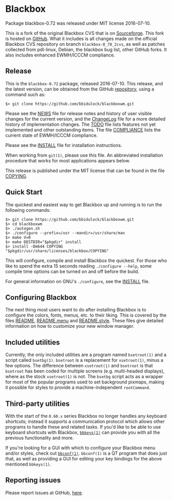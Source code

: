 [Blackbox -- read me first file.  2016-07-10]: #

Blackbox
========

Package blackbox-0.72 was released under MIT license 2016-07-10.

This is a fork of the original Blackbox CVS that is on [Sourceforge][1].
This fork is hosted on [GitHub][2].  What it includes is all changes made
on the official Blackbox CVS repository on branch `blackbox-0_70_2cvs`, as
well as patches collected from pdl-linux, Debian, the blackbox bug list,
other GitHub forks.  It also includes enhanced EWMH/ICCCM compliance.


Release
-------

This is the `blackbox-0.72` package, released 2016-07-10.  This release,
and the latest version, can be obtained from the GitHub [repository][2],
using a command such as:

    $> git clone https://github.com/bbidulock/blackboxwm.git

Please see the [NEWS][3] file for release notes and history of user visible
changes for the current version, and the [ChangeLog][4] file for a more
detailed history of implementation changes.  The [TODO][5] file lists
features not yet implemented and other outstanding items.  The file
[COMPLIANCE][6] lists the current state of EWMH/ICCCM compliance.

Please see the [INSTALL][7] file for installation instructions.

When working from `git(1)`, please use this file.  An abbreviated
installation procedure that works for most applications appears below.

This release is published under the MIT license that can be found in the
file [COPYING][8].


Quick Start
-----------

The quickest and easiest way to get Blackbox up and running is to run the
following commands:

    $> git clone https://github.com/bbidulock/blackboxwm.git
    $> cd blackboxwm
    $> ./autogen.sh
    $> ./configure --prefix=/usr --mandir=/usr/share/man
    $> make V=0
    $> make DESTDIR="$pkgdir" install
    $> install -Dm644 COPYING "$pkgdir/usr/share/licenses/blackbox/COPYING"

This will configure, compile and install Blackbox the quickest.  For those
who like to spend the extra 15 seconds reading `./configure --help`, some
compile time options can be turned on and off before the build.

For general information on GNU's `./configure`, see the [INSTALL][7] file.


Configuring Blackbox
--------------------

The next thing most users want to do after installing Blackbox is to
configure the colors, fonts, menus, etc. to their liking.  This is covered
by the files [README][9], [README.menu][10] and [README.style][11].  These
files give detailed information on how to customize your new window
manager.


Included utilities
------------------

Currently, the only included utilities are a program named `bsetroot(1)`
and a script called `bsetbg(1)`. `bsetroot` is a replacement for
`xsetroot(1)`, minus a few options.  The difference between `xsetroot(1)`
and `bsetroot` is that `bsetroot` has been coded for multiple screens (e.g.
multi-headed displays), where as the stock `xsetroot(1)` is not. The
`bsetbg` script acts as a wrapper for most of the popular programs used to
set background pixmaps, making it possible for styles to provide a
machine-independent `rootCommand`.


Third-party utilities
---------------------

With the start of the `0.60.x` series Blackbox no longer handles any
keyboard shortcuts; instead it supports a communication protocol which
allows other programs to handle these and related tasks. If you'd like to
be able to use keyboard shortcuts with Blackbox, [`bbkeys(1)`][12] can
provide you with all the previous functionality and more.

If you're looking for a GUI with which to configure your Blackbox menu
and/or styles, check out [`bbconf(1)`][13].  `bbconf(1)` is a QT program
that does just that, as well as providing a GUI for editing your key
bindings for the above mentioned `bbkeys(1)`.


Reporting issues
----------------

Please report issues at GitHub, [here][14].


[1]: http://blackboxwm.sourceforge.net
[2]: https://github.com/bbidulock/blackboxwm
[3]: NEWS
[4]: ChangeLog
[5]: TODO
[6]: COMPLIANCE
[7]: INSTALL
[8]: COPYING
[9]: data/README
[10]: data/README.menu
[11]: data/README.style
[12]: http://bbkeys.sourceforge.net
[13]: http://bbconf.sourceforge.net
[14]: https://github.com/bbidulock/blackboxwm/issues

[ vim: set ft=markdown sw=4 tw=80 nocin nosi fo+=tcqlorn spell: ]: #
